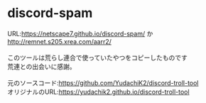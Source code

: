 # discord-spam
URL:https://netscape7.github.io/discord-spam/ か http://remnet.s205.xrea.com/aarr2/<br><br>
このツールは荒らし連合で使っていたやつをコピーしたものです<br>
荒連との出会いに感謝。<br><br>
元のソースコード:https://github.com/YudachiK2/discord-troll-tool <br>
オリジナルのURL:https://yudachik2.github.io/discord-troll-tool


